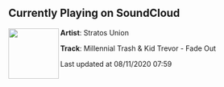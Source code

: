 ## Currently Playing on SoundCloud

[<img align="left" width="100" src="https://i1.sndcdn.com/artworks-XG6QUD1kKiRT3eQC-qFFHUw-t50x50.jpg">](https://soundcloud.com/stratosunion/millennial-trash-x-kid-trevor-fade-out)

**Artist**: Stratos Union 

**Track**: Millennial Trash & Kid Trevor - Fade Out

Last updated at 08/11/2020 07:59
